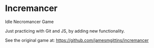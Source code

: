 # Incremancer
Idle Necromancer Game

Just practicing with Git and JS, by adding new functionality. 

See the original game at: https://github.com/jamesmgittins/incremancer
